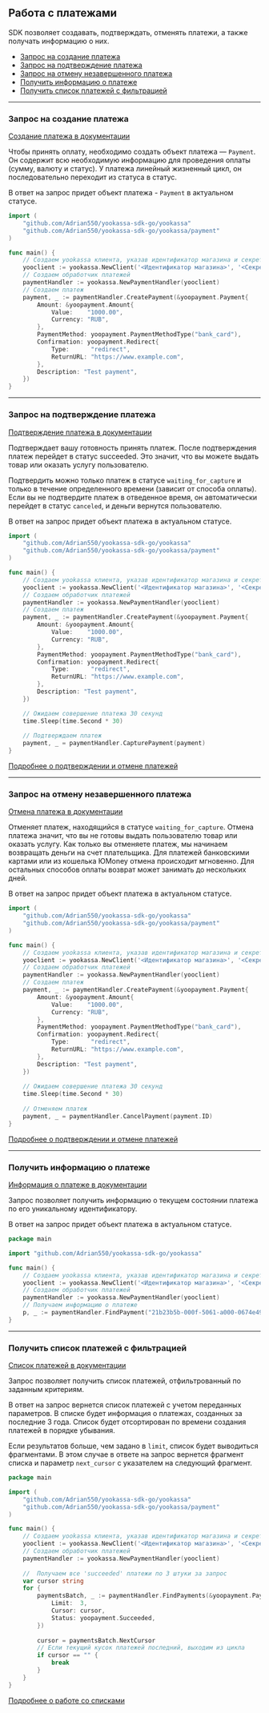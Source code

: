 ## Работа с платежами

SDK позволяет создавать, подтверждать, отменять платежи, а также получать информацию о них.

* [Запрос на создание платежа](#Запрос-на-создание-платежа)
* [Запрос на подтверждение платежа](#Запрос-на-подтверждение-платежа)
* [Запрос на отмену незавершенного платежа](#Запрос-на-отмену-незавершенного-платежа)
* [Получить информацию о платеже](#Получить-информацию-о-платеже)
* [Получить список платежей с фильтрацией](#Получить-список-платежей-с-фильтрацией)

---

### Запрос на создание платежа
[Создание платежа в документации](https://yookassa.ru/developers/api?lang=bash#create_payment)

Чтобы принять оплату, необходимо создать объект платежа — `Payment`. Он содержит всю необходимую информацию
для проведения оплаты (сумму, валюту и статус). У платежа линейный жизненный цикл,
он последовательно переходит из статуса в статус.

В ответ на запрос придет объект платежа - `Payment` в актуальном статусе.

```go
import (
	"github.com/Adrian550/yookassa-sdk-go/yookassa"
	"github.com/Adrian550/yookassa-sdk-go/yookassa/payment"
)

func main() {
	// Создаем yookassa клиента, указав идентификатор магазина и секретный ключ
	yooclient := yookassa.NewClient('<Идентификатор магазина>', '<Секретный ключ>')
	// Создаем обработчик платежей
	paymentHandler := yookassa.NewPaymentHandler(yooclient)
	// Создаем платеж
	payment, _ := paymentHandler.CreatePayment(&yoopayment.Payment{
		Amount: &yoopayment.Amount{
			Value:    "1000.00",
			Currency: "RUB",
		},
		PaymentMethod: yoopayment.PaymentMethodType("bank_card"),
		Confirmation: yoopayment.Redirect{
			Type:      "redirect",
			ReturnURL: "https://www.example.com",
		},
		Description: "Test payment",
	})
}
```

---

### Запрос на подтверждение платежа

[Подтверждение платежа в документации](https://yookassa.ru/developers/api?lang=bash#capture_payment)

Подтверждает вашу готовность принять платеж. После подтверждения платеж перейдет в статус succeeded.
Это значит, что вы можете выдать товар или оказать услугу пользователю.

Подтвердить можно только платеж в статусе `waiting_for_capture` и только в течение определенного времени
(зависит от способа оплаты). Если вы не подтвердите платеж в отведенное время, он автоматически перейдет
в статус `canceled`, и деньги вернутся пользователю.

В ответ на запрос придет объект платежа в актуальном статусе.

```go
import (
	"github.com/Adrian550/yookassa-sdk-go/yookassa"
	"github.com/Adrian550/yookassa-sdk-go/yookassa/payment"
)

func main() {
	// Создаем yookassa клиента, указав идентификатор магазина и секретный ключ
	yooclient := yookassa.NewClient('<Идентификатор магазина>', '<Секретный ключ>')
	// Создаем обработчик платежей
	paymentHandler := yookassa.NewPaymentHandler(yooclient)
	// Создаем платеж
	payment, _ := paymentHandler.CreatePayment(&yoopayment.Payment{
		Amount: &yoopayment.Amount{
			Value:    "1000.00",
			Currency: "RUB",
		},
		PaymentMethod: yoopayment.PaymentMethodType("bank_card"),
		Confirmation: yoopayment.Redirect{
			Type:      "redirect",
			ReturnURL: "https://www.example.com",
		},
		Description: "Test payment",
	})

	// Ожидаем совершение платежа 30 секунд 
	time.Sleep(time.Second * 30)
	
	// Подтверждаем платеж
	payment, _ = paymentHandler.CapturePayment(payment)
}
```
[Подробнее о подтверждении и отмене платежей](https://yookassa.ru/developers/payments/payment-process#capture-and-cancel)


---

### Запрос на отмену незавершенного платежа
[Отмена платежа в документации](https://yookassa.ru/developers/api?lang=python#cancel_payment)

Отменяет платеж, находящийся в статусе `waiting_for_capture`. Отмена платежа значит, что вы не готовы
выдать пользователю товар или оказать услугу. Как только вы отменяете платеж, мы начинаем возвращать деньги на счет плательщика. Для платежей банковскими картами или из кошелька ЮMoney отмена происходит мгновенно. Для остальных способов оплаты возврат может занимать до нескольких дней.

В ответ на запрос придет объект платежа в актуальном статусе.
```go
import (
    "github.com/Adrian550/yookassa-sdk-go/yookassa"
    "github.com/Adrian550/yookassa-sdk-go/yookassa/payment"
)

func main() {
    // Создаем yookassa клиента, указав идентификатор магазина и секретный ключ
    yooclient := yookassa.NewClient('<Идентификатор магазина>', '<Секретный ключ>')
    // Создаем обработчик платежей
    paymentHandler := yookassa.NewPaymentHandler(yooclient)
    // Создаем платеж
    payment, _ := paymentHandler.CreatePayment(&yoopayment.Payment{
        Amount: &yoopayment.Amount{
            Value:    "1000.00",
            Currency: "RUB",
        },
        PaymentMethod: yoopayment.PaymentMethodType("bank_card"),
        Confirmation: yoopayment.Redirect{
            Type:      "redirect",
            ReturnURL: "https://www.example.com",
        },
        Description: "Test payment",
    })
    
    // Ожидаем совершение платежа 30 секунд 
    time.Sleep(time.Second * 30)
    
    // Отменяем платеж
    payment, _ = paymentHandler.CancelPayment(payment.ID)
}
```
[Подробнее о подтверждении и отмене платежей](https://yookassa.ru/developers/payments/payment-process#capture-and-cancel)

---

### Получить информацию о платеже

[Информация о платеже в документации](https://yookassa.ru/developers/api?lang=bash#get_payment)

Запрос позволяет получить информацию о текущем состоянии платежа по его уникальному идентификатору.

В ответ на запрос придет объект платежа в актуальном статусе.

```go
package main

import "github.com/Adrian550/yookassa-sdk-go/yookassa"

func main() {
	// Создаем yookassa клиента, указав идентификатор магазина и секретный ключ
	yooclient := yookassa.NewClient('<Идентификатор магазина>', '<Секретный ключ>')
	// Создаем обработчик платежей
	paymentHandler := yookassa.NewPaymentHandler(yooclient)
	// Получаем информацию о платеже
	p, _ := paymentHandler.FindPayment("21b23b5b-000f-5061-a000-0674e49a8c10")
}
```
---

### Получить список платежей с фильтрацией

[Список платежей в документации](https://yookassa.ru/developers/api?lang=bash#get_payments_list)

Запрос позволяет получить список платежей, отфильтрованный по заданным критериям.

В ответ на запрос вернется список платежей с учетом переданных параметров. В списке будет информация о платежах,
созданных за последние 3 года. Список будет отсортирован по времени создания платежей в порядке убывания.

Если результатов больше, чем задано в `limit`, список будет выводиться фрагментами. В этом случае в ответе на запрос
вернется фрагмент списка и параметр `next_cursor` с указателем на следующий фрагмент.

```go
package main

import (
	"github.com/Adrian550/yookassa-sdk-go/yookassa"
	"github.com/Adrian550/yookassa-sdk-go/yookassa/payment"
)

func main() {
	// Создаем yookassa клиента, указав идентификатор магазина и секретный ключ
	yooclient := yookassa.NewClient('<Идентификатор магазина>', '<Секретный ключ>')
	// Создаем обработчик платежей
	paymentHandler := yookassa.NewPaymentHandler(yooclient)
	
	//  Получаем все 'succeeded' платежи по 3 штуки за запрос
	var cursor string
	for {
		paymentsBatch, _ := paymentHandler.FindPayments(&yoopayment.PaymentListFilter{
			Limit:  3,
			Cursor: cursor,
			Status: yoopayment.Succeeded,
		})
		
		cursor = paymentsBatch.NextCursor
		// Если текущий кусок платежей последний, выходим из цикла
		if cursor == "" { 
			break
		}
	}
}
```
[Подробнее о работе со списками](https://yookassa.ru/developers/using-api/lists)
